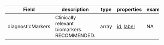 |Field | description | type | properties | example | enum|
| ---| ---| ---| ---| ---| --- |
| diagnosticMarkers | Clinically relevant biomarkers. RECOMMENDED. | array | [id](./id.md), [label](./label.md) | NA | NA|

